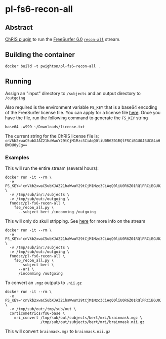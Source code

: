 # pl-fs6-recon-all

## Abstract

[ChRIS plugin](https://github.com/FNNDSC/CHRIS_docs) to run the [FreeSurfer 6.0](https://surfer.nmr.mgh.harvard.edu/) [`recon-all`](https://surfer.nmr.mgh.harvard.edu/fswiki/recon-all) stream.

## Building the container

```
docker build -t pwighton/pl-fs6-recon-all .
```

## Running

Assign an "input" directory to ``/subjects`` and an output directory to ``/outgoing``

Also required is the environment variable `FS_KEY` that is a base64 encoding of the FreeSurfer license file.  You can apply for a license file [here](https://surfer.nmr.mgh.harvard.edu/registration.html).  Once you have the file, run the following command to generate the `FS_KEY` string

```
base64 -w999 ~/Downloads/license.txt
```

The current string for the ChRIS license file is: `cnVkb2xwaC5ubXJAZ21haWwuY29tCjM1Mzc3CiAqQ0liU0R6Z01RQlFRCiBGU0JBUC84aHBWOU0yCg==`

### Examples

This will run the entire stream (several hours):
```
docker run -it --rm \
  -e FS_KEY='cnVkb2xwaC5ubXJAZ21haWwuY29tCjM1Mzc3CiAqQ0liU0R6Z01RQlFRCiBGU0JBUC84aHBWOU0yCg==' \
  -v /tmp/sub/in/:/subjects \
  -v /tmp/sub/out:/outgoing \
  fnndsc/pl-fs6-recon-all \
    fs6_recon_all.py \
      --subject bert /incomming /outgoing
```

This will only do skull stripping.  See [here](https://surfer.nmr.mgh.harvard.edu/fswiki/ReconAllDevTable) for more info on the stream
```
docker run -it --rm \
  -e FS_KEY='cnVkb2xwaC5ubXJAZ21haWwuY29tCjM1Mzc3CiAqQ0liU0R6Z01RQlFRCiBGU0JBUC84aHBWOU0yCg==' \
  -v /tmp/sub/in/:/subjects \
  -v /tmp/sub/out:/outgoing \
  fnndsc/pl-fs6-recon-all \
    fs6_recon_all.py \
      --subject bert \
      --ar1 \
      /incomming /outgoing
```

To convert an `.mgz` outputs to `.nii.gz`
```
docker run -it --rm \
  -e FS_KEY='cnVkb2xwaC5ubXJAZ21haWwuY29tCjM1Mzc3CiAqQ0liU0R6Z01RQlFRCiBGU0JBUC84aHBWOU0yCg==' \
  -v /tmp/sub/out:/tmp/sub/out \
  corticometrics/fs6-base \
    mri_convert /tmp/sub/out/subjects/bert/mri/brainmask.mgz \
                /tmp/sub/out/subjects/bert/mri/brainmask.nii.gz
```

This will convert `brainmask.mgz` to `brainmask.nii.gz`
